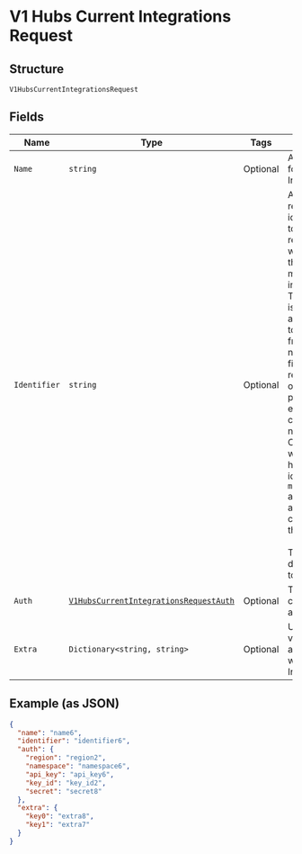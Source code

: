 
# V1 Hubs Current Integrations Request

## Structure

`V1HubsCurrentIntegrationsRequest`

## Fields

| Name | Type | Tags | Description |
|  --- | --- | --- | --- |
| `Name` | `string` | Optional | A new name for the Integration. |
| `Identifier` | `string` | Optional | A human-readable identifier used to refer to a resource, where using the official ID may be inconvenient.<br>The identifier is automatically tokenized from the name/relevant field of the resource if one is not provided. For example, a container named "My Container" will<br>have the identifier of `my-container` and is automatically created by the platform.<br><br>The identifier does not have to be unique. |
| `Auth` | [`V1HubsCurrentIntegrationsRequestAuth`](../../doc/models/containers/v1-hubs-current-integrations-request-auth.md) | Optional | This is a container for any-of cases. |
| `Extra` | `Dictionary<string, string>` | Optional | Updated key-value pairs associated with the Integration. |

## Example (as JSON)

```json
{
  "name": "name6",
  "identifier": "identifier6",
  "auth": {
    "region": "region2",
    "namespace": "namespace6",
    "api_key": "api_key6",
    "key_id": "key_id2",
    "secret": "secret8"
  },
  "extra": {
    "key0": "extra8",
    "key1": "extra7"
  }
}
```

